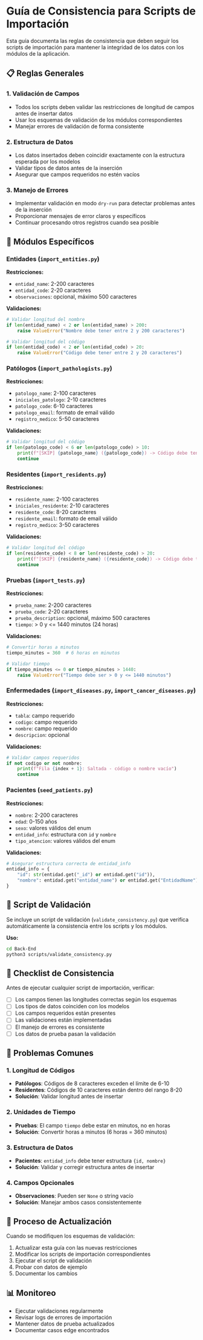 # Guía de Consistencia para Scripts de Importación

Esta guía documenta las reglas de consistencia que deben seguir los scripts de importación para mantener la integridad de los datos con los módulos de la aplicación.

## 📋 Reglas Generales

### 1. Validación de Campos
- Todos los scripts deben validar las restricciones de longitud de campos antes de insertar datos
- Usar los esquemas de validación de los módulos correspondientes
- Manejar errores de validación de forma consistente

### 2. Estructura de Datos
- Los datos insertados deben coincidir exactamente con la estructura esperada por los modelos
- Validar tipos de datos antes de la inserción
- Asegurar que campos requeridos no estén vacíos

### 3. Manejo de Errores
- Implementar validación en modo `dry-run` para detectar problemas antes de la inserción
- Proporcionar mensajes de error claros y específicos
- Continuar procesando otros registros cuando sea posible

## 🔧 Módulos Específicos

### Entidades (`import_entities.py`)

**Restricciones:**
- `entidad_name`: 2-200 caracteres
- `entidad_code`: 2-20 caracteres
- `observaciones`: opcional, máximo 500 caracteres

**Validaciones:**
```python
# Validar longitud del nombre
if len(entidad_name) < 2 or len(entidad_name) > 200:
    raise ValueError("Nombre debe tener entre 2 y 200 caracteres")

# Validar longitud del código
if len(entidad_code) < 2 or len(entidad_code) > 20:
    raise ValueError("Código debe tener entre 2 y 20 caracteres")
```

### Patólogos (`import_pathologists.py`)

**Restricciones:**
- `patologo_name`: 2-100 caracteres
- `iniciales_patologo`: 2-10 caracteres
- `patologo_code`: 6-10 caracteres
- `patologo_email`: formato de email válido
- `registro_medico`: 5-50 caracteres

**Validaciones:**
```python
# Validar longitud del código
if len(patologo_code) < 6 or len(patologo_code) > 10:
    print(f"[SKIP] {patologo_name} ({patologo_code}) -> Código debe tener entre 6 y 10 caracteres")
    continue
```

### Residentes (`import_residents.py`)

**Restricciones:**
- `residente_name`: 2-100 caracteres
- `iniciales_residente`: 2-10 caracteres
- `residente_code`: 8-20 caracteres
- `residente_email`: formato de email válido
- `registro_medico`: 3-50 caracteres

**Validaciones:**
```python
# Validar longitud del código
if len(residente_code) < 8 or len(residente_code) > 20:
    print(f"[SKIP] {residente_name} ({residente_code}) -> Código debe tener entre 8 y 20 caracteres")
    continue
```

### Pruebas (`import_tests.py`)

**Restricciones:**
- `prueba_name`: 2-200 caracteres
- `prueba_code`: 2-20 caracteres
- `prueba_description`: opcional, máximo 500 caracteres
- `tiempo`: > 0 y <= 1440 minutos (24 horas)

**Validaciones:**
```python
# Convertir horas a minutos
tiempo_minutes = 360  # 6 horas en minutos

# Validar tiempo
if tiempo_minutes <= 0 or tiempo_minutes > 1440:
    raise ValueError("Tiempo debe ser > 0 y <= 1440 minutos")
```

### Enfermedades (`import_diseases.py`, `import_cancer_diseases.py`)

**Restricciones:**
- `tabla`: campo requerido
- `codigo`: campo requerido
- `nombre`: campo requerido
- `descripcion`: opcional

**Validaciones:**
```python
# Validar campos requeridos
if not codigo or not nombre:
    print(f"Fila {index + 1}: Saltada - código o nombre vacío")
    continue
```

### Pacientes (`seed_patients.py`)

**Restricciones:**
- `nombre`: 2-200 caracteres
- `edad`: 0-150 años
- `sexo`: valores válidos del enum
- `entidad_info`: estructura con `id` y `nombre`
- `tipo_atencion`: valores válidos del enum

**Validaciones:**
```python
# Asegurar estructura correcta de entidad_info
entidad_info = {
    "id": str(entidad.get("_id") or entidad.get("id")), 
    "nombre": entidad.get("entidad_name") or entidad.get("EntidadName") or "Entidad Desconocida"
}
```

## 🧪 Script de Validación

Se incluye un script de validación (`validate_consistency.py`) que verifica automáticamente la consistencia entre los scripts y los módulos.

**Uso:**
```bash
cd Back-End
python3 scripts/validate_consistency.py
```

## 📝 Checklist de Consistencia

Antes de ejecutar cualquier script de importación, verificar:

- [ ] Los campos tienen las longitudes correctas según los esquemas
- [ ] Los tipos de datos coinciden con los modelos
- [ ] Los campos requeridos están presentes
- [ ] Las validaciones están implementadas
- [ ] El manejo de errores es consistente
- [ ] Los datos de prueba pasan la validación

## 🚨 Problemas Comunes

### 1. Longitud de Códigos
- **Patólogos**: Códigos de 8 caracteres exceden el límite de 6-10
- **Residentes**: Códigos de 10 caracteres están dentro del rango 8-20
- **Solución**: Validar longitud antes de insertar

### 2. Unidades de Tiempo
- **Pruebas**: El campo `tiempo` debe estar en minutos, no en horas
- **Solución**: Convertir horas a minutos (6 horas = 360 minutos)

### 3. Estructura de Datos
- **Pacientes**: `entidad_info` debe tener estructura `{id, nombre}`
- **Solución**: Validar y corregir estructura antes de insertar

### 4. Campos Opcionales
- **Observaciones**: Pueden ser `None` o string vacío
- **Solución**: Manejar ambos casos consistentemente

## 🔄 Proceso de Actualización

Cuando se modifiquen los esquemas de validación:

1. Actualizar esta guía con las nuevas restricciones
2. Modificar los scripts de importación correspondientes
3. Ejecutar el script de validación
4. Probar con datos de ejemplo
5. Documentar los cambios

## 📊 Monitoreo

- Ejecutar validaciones regularmente
- Revisar logs de errores de importación
- Mantener datos de prueba actualizados
- Documentar casos edge encontrados
